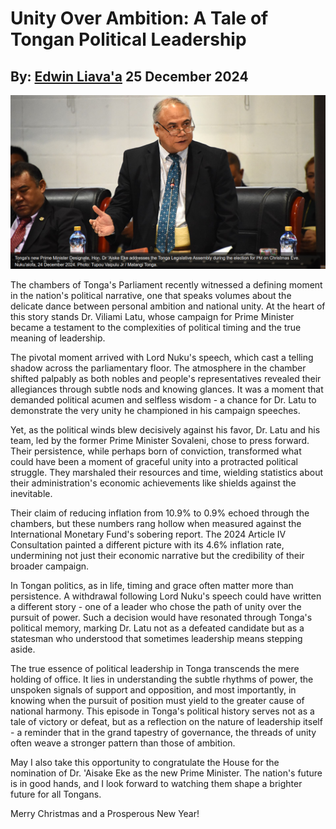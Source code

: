 # Unity Over Ambition: A Tale of Tongan Political Leadership
## By: [Edwin Liava'a](https://github.com/EdwinLiavaa) 25 December 2024

<p align="center">
 <img width="1000" src="https://github.com/EdwinLiavaa/liavaa.space/blob/main/blog/20241225/pic.png">
</p>

The chambers of Tonga's Parliament recently witnessed a defining moment in the nation's political narrative, one that speaks volumes about the delicate dance between personal ambition and national unity. At the heart of this story stands Dr. Viliami Latu, whose campaign for Prime Minister became a testament to the complexities of political timing and the true meaning of leadership.

The pivotal moment arrived with Lord Nuku's speech, which cast a telling shadow across the parliamentary floor. The atmosphere in the chamber shifted palpably as both nobles and people's representatives revealed their allegiances through subtle nods and knowing glances. It was a moment that demanded political acumen and selfless wisdom - a chance for Dr. Latu to demonstrate the very unity he championed in his campaign speeches.

Yet, as the political winds blew decisively against his favor, Dr. Latu and his team, led by the former Prime Minister Sovaleni, chose to press forward. Their persistence, while perhaps born of conviction, transformed what could have been a moment of graceful unity into a protracted political struggle. They marshaled their resources and time, wielding statistics about their administration's economic achievements like shields against the inevitable.

Their claim of reducing inflation from 10.9% to 0.9% echoed through the chambers, but these numbers rang hollow when measured against the International Monetary Fund's sobering report. The 2024 Article IV Consultation painted a different picture with its 4.6% inflation rate, undermining not just their economic narrative but the credibility of their broader campaign.

In Tongan politics, as in life, timing and grace often matter more than persistence. A withdrawal following Lord Nuku's speech could have written a different story - one of a leader who chose the path of unity over the pursuit of power. Such a decision would have resonated through Tonga's political memory, marking Dr. Latu not as a defeated candidate but as a statesman who understood that sometimes leadership means stepping aside.

The true essence of political leadership in Tonga transcends the mere holding of office. It lies in understanding the subtle rhythms of power, the unspoken signals of support and opposition, and most importantly, in knowing when the pursuit of position must yield to the greater cause of national harmony. This episode in Tonga's political history serves not as a tale of victory or defeat, but as a reflection on the nature of leadership itself - a reminder that in the grand tapestry of governance, the threads of unity often weave a stronger pattern than those of ambition.

May I also take this opportunity to congratulate the House for the nomination of Dr. 'Aisake Eke as the new Prime Minister. The nation's future is in good hands, and I look forward to watching them shape a brighter future for all Tongans.

Merry Christmas and a Prosperous New Year!
